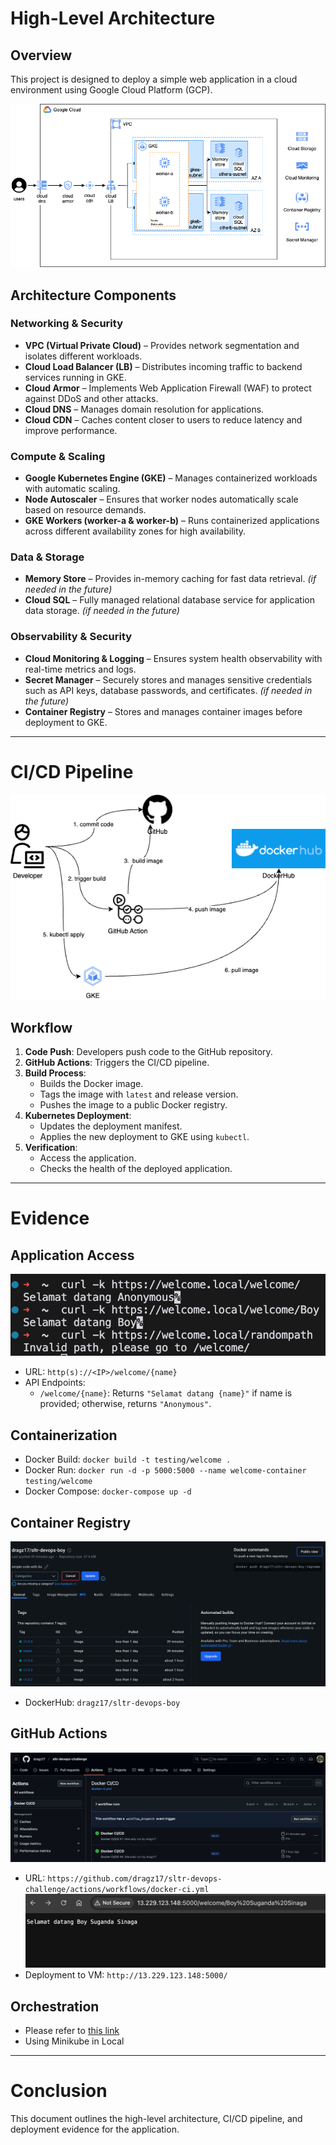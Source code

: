 # High-Level Architecture

## Overview
This project is designed to deploy a simple web application in a cloud environment using Google Cloud Platform (GCP).

![Architecture](internal/storage/architecture.png)

## Architecture Components

### Networking & Security
- **VPC (Virtual Private Cloud)** – Provides network segmentation and isolates different workloads.
- **Cloud Load Balancer (LB)** – Distributes incoming traffic to backend services running in GKE.
- **Cloud Armor** – Implements Web Application Firewall (WAF) to protect against DDoS and other attacks.
- **Cloud DNS** – Manages domain resolution for applications.
- **Cloud CDN** – Caches content closer to users to reduce latency and improve performance.

### Compute & Scaling
- **Google Kubernetes Engine (GKE)** – Manages containerized workloads with automatic scaling.
- **Node Autoscaler** – Ensures that worker nodes automatically scale based on resource demands.
- **GKE Workers (worker-a & worker-b)** – Runs containerized applications across different availability zones for high availability.

### Data & Storage
- **Memory Store** – Provides in-memory caching for fast data retrieval. *(if needed in the future)*
- **Cloud SQL** – Fully managed relational database service for application data storage. *(if needed in the future)*

### Observability & Security
- **Cloud Monitoring & Logging** – Ensures system health observability with real-time metrics and logs.
- **Secret Manager** – Securely stores and manages sensitive credentials such as API keys, database passwords, and certificates. *(if needed in the future)*
- **Container Registry** – Stores and manages container images before deployment to GKE.

---

# CI/CD Pipeline

![Pipeline](internal/storage/pipeline.png)

## Workflow
1. **Code Push**: Developers push code to the GitHub repository.
2. **GitHub Actions**: Triggers the CI/CD pipeline.
3. **Build Process**:
   - Builds the Docker image.
   - Tags the image with `latest` and release version.
   - Pushes the image to a public Docker registry.
4. **Kubernetes Deployment**:
   - Updates the deployment manifest.
   - Applies the new deployment to GKE using `kubectl`.
5. **Verification**:
   - Access the application.
   - Checks the health of the deployed application.

---

# Evidence

## Application Access
![Evidence-1](internal/storage/evidence1.png)
- URL: `http(s)://<IP>/welcome/{name}`
- API Endpoints:
  - `/welcome/{name}`: Returns `"Selamat datang {name}"` if name is provided; otherwise, returns `"Anonymous"`.

## Containerization
- Docker Build: `docker build -t testing/welcome .`
- Docker Run: `docker run -d -p 5000:5000 --name welcome-container testing/welcome`
- Docker Compose: `docker-compose up -d`

## Container Registry
![Evidence-2](internal/storage/evidence2.png)
- DockerHub: `dragz17/sltr-devops-boy`

## GitHub Actions
![Evidence-3](internal/storage/evidence3.png)
- URL: `https://github.com/dragz17/sltr-devops-challenge/actions/workflows/docker-ci.yml`
![Evidence-4](internal/storage/evidence4.png)
- Deployment to VM: `http://13.229.123.148:5000/`

## Orchestration
- Please refer to [this  link](./k8s/README.md)
- Using Minikube in Local

---

# Conclusion
This document outlines the high-level architecture, CI/CD pipeline, and deployment evidence for the application.
